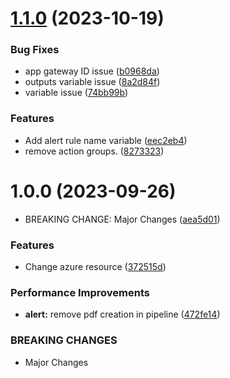 # [1.1.0](https://github.com/longviewsystems/terraform-azurerm-query-rules/compare/1.0.0...1.1.0) (2023-10-19)


### Bug Fixes

* app gateway ID issue ([b0968da](https://github.com/longviewsystems/terraform-azurerm-query-rules/commit/b0968da97e11957b44419c980d14beedf43dbc99))
* outputs variable issue ([8a2d84f](https://github.com/longviewsystems/terraform-azurerm-query-rules/commit/8a2d84fa8871d0b01af92eb61f88e404fae000af))
* variable issue ([74bb99b](https://github.com/longviewsystems/terraform-azurerm-query-rules/commit/74bb99b57dc2e9d3cf0cbfefe73b7a0e65c0d9d7))


### Features

* Add alert rule name variable ([eec2eb4](https://github.com/longviewsystems/terraform-azurerm-query-rules/commit/eec2eb4389f3cac554b7b8b7ec4390bd675be8b3))
* remove action groups. ([8273323](https://github.com/longviewsystems/terraform-azurerm-query-rules/commit/8273323da46f3df6db384af4e7a08369250d08ea))

# 1.0.0 (2023-09-26)


* BREAKING CHANGE: Major Changes ([aea5d01](https://github.com/longviewsystems/terraform-azurerm-appg-firewall-alerts/commit/aea5d01cbc5b779242ad5cf9d12fe0d9e794f93f))


### Features

* Change azure resource ([372515d](https://github.com/longviewsystems/terraform-azurerm-appg-firewall-alerts/commit/372515d1c32b305d2f681a1e61b4d849009dc457))


### Performance Improvements

* **alert:** remove pdf creation in pipeline ([472fe14](https://github.com/longviewsystems/terraform-azurerm-appg-firewall-alerts/commit/472fe149795748b804d1763ca95b0a467405a7fa))


### BREAKING CHANGES

* Major Changes
